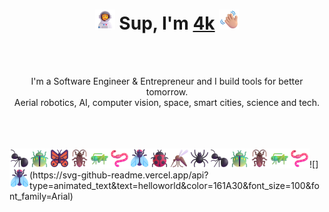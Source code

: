 <h1 align="center"><img src="https://github.com/4k/4k/blob/main/assets/Astronaut.png" height="32" /> Sup, I'm <a href="https://github.com/4k/" target="_blank">4k</a> <img src="https://github.com/4k/4k/blob/main/assets/Waving%20Hand%20Medium-Light%20Skin%20Tone.png" height="32" /></h1>
<br />
<br />
<p align="center">I'm a Software Engineer & Entrepreneur and I build tools for better tomorrow. <br />Aerial robotics, AI, computer vision, space, smart cities, science and tech. </p>
<br />
<br />
<br />
<div>
  <img align="left" src="https://github.com/4k/4k/blob/main/assets/Ant.png" height="32" />
  <img align="left" src="https://github.com/4k/4k/blob/main/assets/Beetle.png" height="32" />
  <img align="left" src="https://github.com/4k/4k/blob/main/assets/Butterfly.png" height="32" />
  <img align="left" src="https://github.com/4k/4k/blob/main/assets/Cockroach.png" height="32" />
  <img align="left" src="https://github.com/4k/4k/blob/main/assets/Cricket.png" height="32" />
  <img align="left" src="https://github.com/4k/4k/blob/main/assets/Worm.png" height="32" />  
  <img align="left" src="https://github.com/4k/4k/blob/main/assets/Fly.png" height="32" />
  <img align="left" src="https://github.com/4k/4k/blob/main/assets/Lady Beetle.png" height="32" />  
  <img align="left" src="https://github.com/4k/4k/blob/main/assets/Mosquito.png" height="32" />  
  <img align="left" src="https://github.com/4k/4k/blob/main/assets/Spider.png" height="32" />  
  <img align="left" src="https://github.com/4k/4k/blob/main/assets/Ant.png" height="32" />
  <img align="left" src="https://github.com/4k/4k/blob/main/assets/Beetle.png" height="32" />
  <img align="left" src="https://github.com/4k/4k/blob/main/assets/Cockroach.png" height="32" />
  <img align="left" src="https://github.com/4k/4k/blob/main/assets/Cricket.png" height="32" />
  <img align="left" src="https://github.com/4k/4k/blob/main/assets/Worm.png" height="32" />  
  <img align="left" src="https://github.com/4k/4k/blob/main/assets/Fly.png" height="32" />
</div>
<div><img src-"https://lastfm-recently-played.vercel.app/api?user=_4k_" /></div>
![](https://svg-github-readme.vercel.app/api?type=animated_text&text=helloworld&color=161A30&font_size=100&font_family=Arial)
